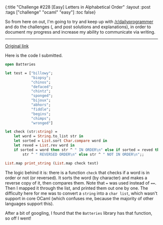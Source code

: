 {:title "Challenge #228 [Easy] Letters in Alphabetical Order"
 :layout :post
 :tags  ["challenge" "ocaml" "easy"]
 :toc false}

So from here on out, I'm going to try and keep up with [/r/dailyprogrammer][dp]
and do the challenges (, and post solutions and explanations), in order to
document my progress and increase my ability to communicate via writing.

<hr>

[Original link][op]

Here is the code I submitted.

``` ocaml
open Batteries

let test = ["billowy";
            "biopsy";
            "chinos";
            "defaced";
            "chintz";
            "sponged";
            "bijoux";
            "abhors";
            "fiddle";
            "begins";
            "chimps";
            "wronged"]

let check (str:string) =
    let word = String.to_list str in
    let sorted = List.sort Char.compare word in
    let reved = List.rev word in
    if sorted = word then str ^ " IN ORDER\n" else if sorted = reved then
        str ^ " REVERSED ORDER\n" else str ^ " NOT IN ORDER\n";;

List.map print_string (List.map check test)
```

The logic behind it is: there is a function `check` that checks if a word is in
order or not (or reversed). It sorts the word (by character) and makes a reverse
copy of it, then compares them. Note that `=` was used instead of `==`. Then I
mapped it through the list, and printed them out one by one. The difficulty here
for me was to convert a `string` into a `char list`, which wasn't support in
core OCaml (which confuses me, because the majority of other languages support
this).

After a bit of googling, I found that the `Batteries` library has that function,
so off I went!

[dp]: https://www.reddit.com/r/dailyprogrammer
[op]: https://www.reddit.com/r/dailyprogrammer/comments/3h9pde/20150817_challenge_228_easy_letters_in/
